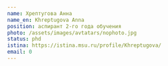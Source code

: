 ```yaml
---
name: Хрептугова Анна
name_en: Khreptugova Anna
position: аспирант 2-го года обучения
photo: /assets/images/avtatars/nophoto.jpg
status: phd
istina: https://istina.msu.ru/profile/Khreptugova/
email: 0
---
```

